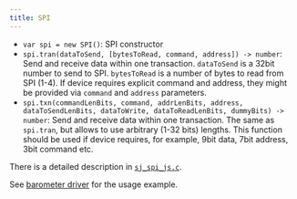 ```yaml
---
title: SPI
---
```


- `var spi = new SPI()`: SPI constructor
- `spi.tran(dataToSend, [bytesToRead, command, address]) -> number`: Send and
  receive data within one transaction. `dataToSend` is a 32bit number to send
  to SPI. `bytesToRead` is a number of bytes to read from SPI (1-4). If device
  requires explicit command and address, they might be provided via `command`
  and `address` parameters.
- `spi.txn(commandLenBits, command, addrLenBits, address, dataToSendLenBits,
  dataToWrite, dataToReadLenBits, dummyBits) -> number`: Send and receive data
  within one transaction. The same as `spi.tran`, but allows to use arbitrary
  (1-32 bits) lengths. This function should be used if device requires, for
  example, 9bit data, 7bit address, 3bit command etc.

There is a detailed description in
[`sj_spi_js.c`](https://github.com/cesanta/mongoose-iot/blob/master/fw/src/sj_spi_js.c).

See [barometer
driver](https://github.com/cesanta/mongoose-iot/blob/master/fw/platforms/esp8266/fs/MPL115A1.js)
for the usage example.

